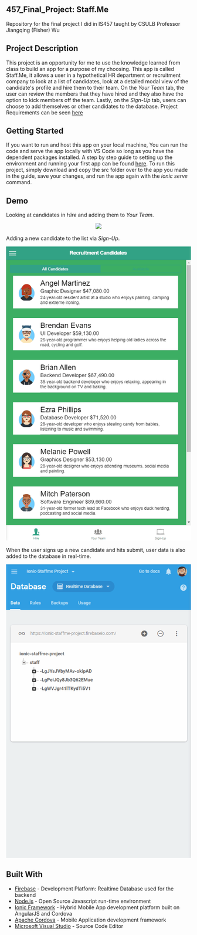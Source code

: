 ## 457_Final_Project: Staff.Me
Repository for the final project I did in IS457 taught by CSULB Professor Jiangqing (Fisher) Wu

## Project Description
This project is an opportunity for me to use the knowledge learned from class to build an app for a purpose of my choosing.
This app is called Staff.Me, it allows a user in a hypothetical HR department or recruitment company to look at a list of candidates,
look at a detailed modal view of the candidate's profile and hire them to their team. 
On the *Your Team* tab, the user can review the members that they have hired and they also have the option to kick members off the team.
Lastly, on the *Sign-Up* tab, users can choose to add themselves or other candidates to the database. Project Requirements can be seen [here](https://github.com/Hoan1028/457_Final_Project/blob/master/IS-457-Project-Grading-Sheet.xlsx)


## Getting Started
If you want to run and host this app on your local machine, You can run the code and serve the app locally with VS Code so long as you have the dependent packages installed. A step by step guide to setting up the environment and running your first app can be found [here](https://github.com/Hoan1028/457_Final_Project/blob/master/IS457-L02.pptx). To run this project, simply download and copy the src folder over to the app you made in the guide, save your changes, and run the app again with the *ionic serve* command.
## Demo
Looking at candidates in *Hire* and adding them to *Your Team*.
<p align="center">
  <img src="https://github.com/Hoan1028/457_Final_Project/blob/master/StaffMeGif1.gif">
</p>

Adding a new candidate to the list via *Sign-Up*.
<p align="center">
  <img src="https://github.com/Hoan1028/457_Final_Project/blob/master/StaffMeGif2.gif">
</p>

When the user signs up a new candidate and hits submit, user data is also added to the database in real-time.
<p align="center">
  <img src="https://github.com/Hoan1028/457_Final_Project/blob/master/StaffMeGif3.gif">
</p>

## Built With
* [Firebase](https://firebase.google.com/) - Development Platform: Realtime Database used for the backend
* [Node.js](https://nodejs.org/en/) - Open Source Javascript run-time environment
* [Ionic Framework](https://ionicframework.com/) - Hybrid Mobile App development platform built on AngularJS and Cordova
* [Apache Cordova](https://cordova.apache.org/) - Mobile Application development framework
* [Microsoft Visual Studio](https://code.visualstudio.com/) - Source Code Editor
